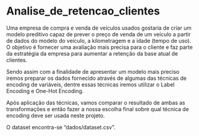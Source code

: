 # Analise_de_retencao_clientes
Uma empresa de compra e venda de veículos usados gostaria de criar um modelo preditivo capaz de prever o preço de venda de um veículo a partir de dados do modelo do veículo, a kilometragem e a idade (tempo de uso).  O objetivo é fornecer uma avaliação mais precisa para o cliente e faz parte da estratégia da empresa para aumentar a retenção da base atual de clientes. 

Sendo assim com a finalidade de apresentar um modelo mais preciso iremos preparar os dados fornecido através de algumas das técnicas de encoding de variáveis, dentre essas técnicas iremos utilizar o Label Encoding e One-Hot Encoding. 

Após aplicação das técnicas, vamos comparar o resultado de ambas as transformações e então fazer a nossa escolha final sobre qual técnica de encoding deve ser usada neste projeto.

O dataset encontra-se “dados/dataset.csv”.

